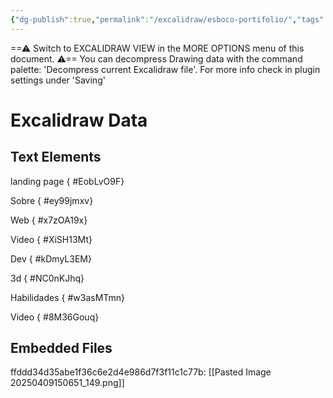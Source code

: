 ```yaml
---
{"dg-publish":true,"permalink":"/excalidraw/esboco-portifolio/","tags":["excalidraw"],"created":"2025-04-09T15:02:08.326-03:00"}
---
```


==⚠  Switch to EXCALIDRAW VIEW in the MORE OPTIONS menu of this document. ⚠== You can decompress Drawing data with the command palette: 'Decompress current Excalidraw file'. For more info check in plugin settings under 'Saving'


# Excalidraw Data

## Text Elements
landing page
{ #EobLvO9F}


Sobre
{ #ey99jmxv}


Web
{ #x7zOA19x}


Video 
{ #XiSH13Mt}


Dev
{ #kDmyL3EM}


3d 
{ #NC0nKJhq}


Habilidades
{ #w3asMTmn}


Video 
{ #8M36Gouq}


## Embedded Files
ffddd34d35abe1f36c6e2d4e986d7f3f11c1c77b: [[Pasted Image 20250409150651_149.png]]

